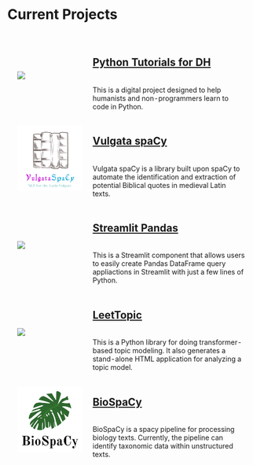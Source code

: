 # Current Projects

<style>
table, tr, td, th{
padding: 10px;
margin: auto;
border-style : hidden!important;
}
</style>
<table rules=none>
 <tr>
    <td> <img src="https://yt3.ggpht.com/ytc/AMLnZu8FTr94PPWte0tSzJTJhhbC7fQKF-3PvEqXzgDEaA=s900-c-k-c0x00ffffff-no-rj"></td>
    <td> <h2><a href="https://www.youtube.com/pythontutorialsfordigitalhumanities">Python Tutorials for DH</a></h2><br>This is a digital project designed to help humanists and non-programmers learn to code in Python.</td>
 </tr>
 <tr>
    <td> <img src="https://github.com/wjbmattingly/vulgata-spacy/raw/main/images/logo.png"></td>
    <td><h2><a href="https://github.com/wjbmattingly/vulgata-spacy">Vulgata spaCy</a></h2><br>Vulgata spaCy is a library built upon spaCy to automate the identification and extraction of potential Biblical quotes in medieval Latin texts.</td>
 </tr>
 <tr>
    <td> <img src="https://github.com/wjbmattingly/streamlit-pandas/raw/main/images/streamlit-pandas-logo-blue.png"></td>
    <td> <h2><a href="https://github.com/wjbmattingly/streamlit-pandas">Streamlit Pandas</a></h2><br>This is a Streamlit component that allows users to easily create Pandas DataFrame query appliactions in Streamlit with just a few lines of Python.</td>
 </tr>
 <tr>
    <td> <img src="https://github.com/wjbmattingly/LeetTopic/raw/main/images/LeeTopic.png"></td>
    <td> <h2><a href="https://github.com/wjbmattingly/leet-topic">LeetTopic</a></h2><br>This is a Python library for doing transformer-based topic modeling. It also generates a stand-alone HTML application for analyzing a topic model.</td>
 </tr>
 <tr>
    <td> <img src="https://github.com/wjbmattingly/biospacy/raw/main/images/biospacy-logo.png"></td>
    <td> <h2><a href="https://github.com/wjbmattingly/biospacy">BioSpaCy</a></h2><br>BioSpaCy is a spacy pipeline for processing biology texts. Currently, the pipeline can identify taxonomic data within unstructured texts.</td>
 </tr>
</table>
